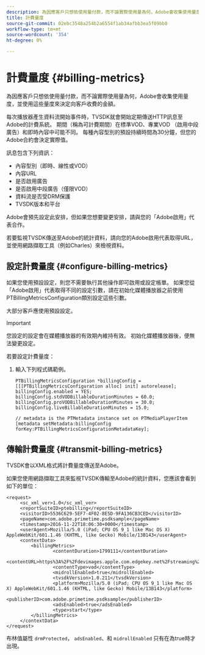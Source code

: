```yaml
---
description: 為因應客戶只想依使用量付款，而不論實際使用量為何，Adobe會收集使用量度，並使用這些量度來決定向客戶收費的金額。
title: 計費量度
source-git-commit: 02ebc3548a254b2a6554f1ab34afbb3ea5f09bb8
workflow-type: tm+mt
source-wordcount: '354'
ht-degree: 0%

---
```


# 計費量度 {#billing-metrics}

為因應客戶只想依使用量付款，而不論實際使用量為何，Adobe會收集使用量度，並使用這些量度來決定向客戶收費的金額。

每次播放器產生資料流開始事件時，TVSDK就會開始定期傳送HTTP訊息至Adobe的計費系統。 期間（稱為可計費期間）在標準VOD、專業VOD （啟用中段廣告）和即時內容中可能不同。 每種內容型別的預設持續時間為30分鐘，但您的Adobe合約會決定實際值。

訊息包含下列資訊：

* 內容型別（即時、線性或VOD）
* 內容URL
* 是否啟用廣告
* 是否啟用中段廣告（僅限VOD）
* 資料流是否受DRM保護
* TVSDK版本和平台

Adobe會預先設定此安排，但如果您想要變更安排，請與您的「Adobe啟用」代表合作。

若要監視TVSDK傳送至Adobe的統計資料，請向您的Adobe啟用代表取得URL，並使用網路擷取工具（例如Charles）來檢視資料。

## 設定計費量度 {#configure-billing-metrics}

如果您使用預設設定，則您不需要執行其他操作即可啟用或設定帳單。 如果您從「Adobe啟用」代表取得不同的設定引數，請在初始化媒體播放器之前使用PTBillingMetricsConfiguration類別設定這些引數。

大部分客戶應使用預設設定。

>[!IMPORTANT]
>
>您設定的設定會在媒體播放器的有效期內維持有效。 初始化媒體播放器後，便無法變更設定。

若要設定計費量度：

1. 輸入下列程式碼範例。

   ```
   PTBillingMetricsConfiguration *billingConfig = [[[PTBillingMetricsConfiguration alloc] init] autorelease]; 
   billingConfig.enabled = YES; 
   billingConfig.stdVODBillableDurationMinutes = 60.0; 
   billingConfig.proVODBillableDurationMinutes = 30.0; 
   billingConfig.liveBillableDurationMinutes = 15.0; 
   
   // metadata is the PTMetadata instance set on PTMediaPlayerItem 
   [metadata setMetadata:billingConfig forKey:PTBillingMetricsConfigurationMetadataKey];
   ```

## 傳輸計費量度 {#transmit-billing-metrics}

TVSDK會以XML格式將計費量度傳送至Adobe。

<!--<a id="example_13ABDB1CC0B549968A534765378DA3A0"></a>-->

如果您使用網路擷取工具來監視TVSDK傳輸至Adobe的統計資料，您應該會看到如下的單位：

```
<request> 
     <sc_xml_ver>1.0</sc_xml_ver> 
     <reportSuiteID>ptebilling</reportSuiteID> 
     <visitorID>5536C629-5EF7-4F02-8E5D-9FA136CB3CED</visitorID> 
     <pageName>com.adobe.primetime.psdksample</pageName> 
     <timestamp>2016-11-22T18:06:30+0000</timestamp> 
     <userAgent>Mozilla/5.0 (iPad; CPU OS 9_1 like Mac OS X) AppleWebKit/601.1.46 (KHTML, like Gecko) Mobile/13B143</userAgent> 
     <contextData> 
         <billingMetrics> 
                 <contentDuration>1799111</contentDuration> 
                 <contentURL>https%3A%2F%2Fdevimages.apple.com.edgekey.net%2Fstreaming%2Fexamples%2Fbipbop_16x9%2Fbipbop_16x9_variant.m3u8</contentURL> 
                 <contentType>vod</contentType> 
                 <midrollEnabled>true</midrollEnabled> 
                 <tvsdkVersion>1.0.211</tvsdkVersion> 
                 <platform>Mozilla/5.0 (iPad; CPU OS 9_1 like Mac OS X) AppleWebKit/601.1.46 (KHTML, like Gecko) Mobile/13B143</platform> 
                 <publisherID>com.adobe.primetime.psdksample</publisherID> 
                 <adsEnabled>true</adsEnabled> 
                 <type>start</type> 
         </billingMetrics> 
     </contextData> 
</request>
```

布林值屬性 `drmProtected`， `adsEnabled`、和 `midrollEnabled` 只有在為true時才出現。
